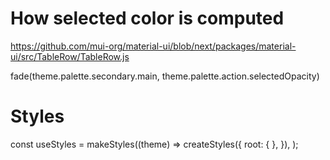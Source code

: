 # How selected color is computed

https://github.com/mui-org/material-ui/blob/next/packages/material-ui/src/TableRow/TableRow.js

fade(theme.palette.secondary.main, theme.palette.action.selectedOpacity)

# Styles 


const useStyles = makeStyles((theme) =>
    createStyles({
        root: {
        },
    }),
);
